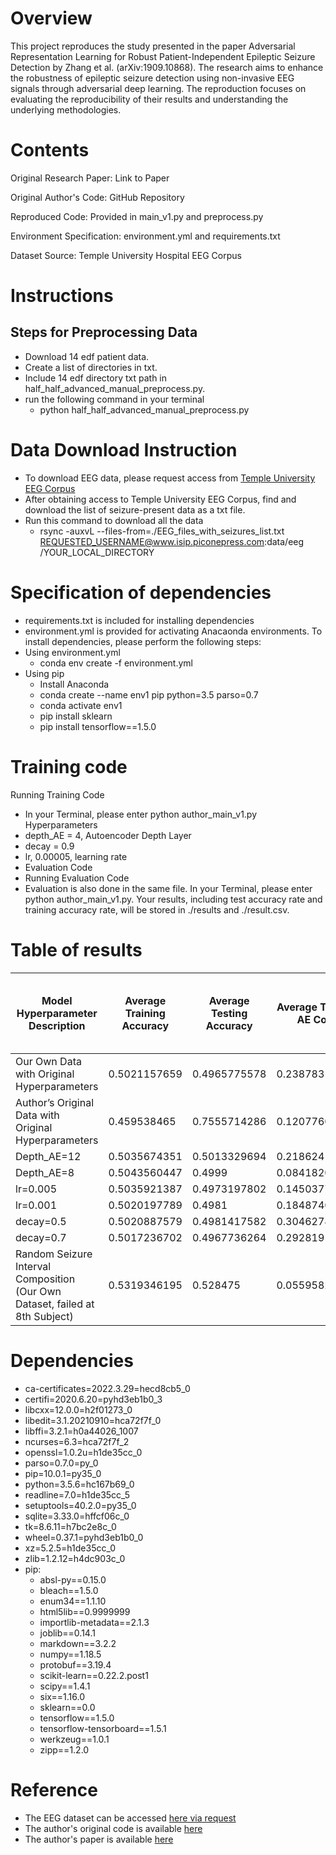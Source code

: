 # Overview

This project reproduces the study presented in the paper Adversarial Representation Learning for Robust Patient-Independent Epileptic Seizure Detection by Zhang et al. (arXiv:1909.10868). The research aims to enhance the robustness of epileptic seizure detection using non-invasive EEG signals through adversarial deep learning. The reproduction focuses on evaluating the reproducibility of their results and understanding the underlying methodologies.
  
# Contents

Original Research Paper: Link to Paper

Original Author's Code: GitHub Repository

Reproduced Code: Provided in main_v1.py and preprocess.py

Environment Specification: environment.yml and requirements.txt

Dataset Source: Temple University Hospital EEG Corpus

# Instructions
## Steps for Preprocessing Data

- Download 14 edf patient data.
- Create a list of directories in txt.
- Include 14 edf directory txt path in half_half_advanced_manual_preprocess.py.
- run the following command in your terminal
  - python half_half_advanced_manual_preprocess.py

# Data Download Instruction

- To download EEG data, please request access from [Temple University EEG Corpus](https://isip.piconepress.com/projects/tuh_eeg/html/downloads.shtml)
- After obtaining access to Temple University EEG Corpus, find and download the list of seizure-present data as a txt file.
- Run this command to download all the data
  - rsync -auxvL --files-from=./EEG_files_with_seizures_list.txt REQUESTED_USERNAME@www.isip.piconepress.com:data/eeg /YOUR_LOCAL_DIRECTORY 

# Specification of dependencies

- requirements.txt is included for installing dependencies
- environment.yml is provided for activating Anacaonda environments.
  To install dependencies, please perform the following steps:
- Using environment.yml
  - conda env create -f environment.yml
- Using pip
  - Install Anaconda
  - conda create --name env1 pip python=3.5 parso=0.7
  - conda activate env1
  - pip install sklearn
  - pip install tensorflow==1.5.0

# Training code
   Running Training Code

- In your Terminal, please enter python author_main_v1.py
  Hyperparameters
- depth_AE = 4, Autoencoder Depth Layer
- decay = 0.9
- lr, 0.00005, learning rate
- Evaluation Code
- Running Evaluation Code
- Evaluation is also done in the same file. In your Terminal, please enter python author_main_v1.py. Your results, including test accuracy rate and training accuracy rate, will be stored in ./results and ./result.csv.

# Table of results
   | Model Hyperparameter Description | Average Training Accuracy | Average Testing Accuracy | Average Testing AE Cost | Average Diagnosis Model Testing Cross Entropy | Total Training Cost | Training AE Cost | Person Detection Cross Entropy | Diagnosis Model Cross Entropy |
   |------------------------------------------------------------------------------|---------------------------|--------------------------|--------------------------|------------------------------------------------|---------------------|------------------|--------------------------------|--------------------------------|
   | Our Own Data with Original Hyperparameters | 0.5021157659 | 0.4965775578 | 0.2387831375 | 6.972470323 | 12.84448104 | 0.2408124713 | 6.951138047 | 2.565816404 |
   | Author’s Original Data with Original Hyperparameters | 0.459538465 | 0.7555714286 | 0.1207760636 | 5.534599529 | 6.9780918 | 0.1218919836 | 3.535303864 | 1.008313099 |
   | Depth_AE=12 | 0.5035674351 | 0.5013329694 | 0.2186241782 | 6.955525744 | 12.86205288 | 0.2181938311 | 6.941493441 | 2.578973174 |
   | Depth_AE=8 | 0.5043560447 | 0.4999 | 0.08418201223 | 6.977689026 | 10.82755782 | 0.08414575561 | 6.89504804 | 1.618578494 |
   | lr=0.005 | 0.5035921387 | 0.4973197802 | 0.1450377634 | 7.003598636 | 11.69126362 | 0.1441404073 | 6.938183412 | 1.929839263 |
   | lr=0.001 | 0.5020197789 | 0.4981 | 0.1848740608 | 6.953791737 | 12.73147571 | 0.1859549816 | 6.932600124 | 2.524739234 |
   | decay=0.5 | 0.5020887579 | 0.4981417582 | 0.3046278579 | 6.981926914 | 12.9451114 | 0.3034750085 | 6.958628536 | 2.59563433 |
   | decay=0.7 | 0.5017236702 | 0.4967736264 | 0.2928191495 | 6.96737065 | 12.89364802 | 0.2910375515 | 6.942397582 | 2.580484584 |
   | Random Seizure Interval Composition (Our Own Dataset, failed at 8th Subject) | 0.5319346195 | 0.528475 | 0.0559582993 | 11.4685816 | 4.93997344 | 0.07415821718 | 3.285945508 | 0.1159703172 |

# Dependencies

- ca-certificates=2022.3.29=hecd8cb5_0
- certifi=2020.6.20=pyhd3eb1b0_3
- libcxx=12.0.0=h2f01273_0
- libedit=3.1.20210910=hca72f7f_0
- libffi=3.2.1=h0a44026_1007
- ncurses=6.3=hca72f7f_2
- openssl=1.0.2u=h1de35cc_0
- parso=0.7.0=py_0
- pip=10.0.1=py35_0
- python=3.5.6=hc167b69_0
- readline=7.0=h1de35cc_5
- setuptools=40.2.0=py35_0
- sqlite=3.33.0=hffcf06c_0
- tk=8.6.11=h7bc2e8c_0
- wheel=0.37.1=pyhd3eb1b0_0
- xz=5.2.5=h1de35cc_0
- zlib=1.2.12=h4dc903c_0
- pip:
  - absl-py==0.15.0
  - bleach==1.5.0
  - enum34==1.1.10
  - html5lib==0.9999999
  - importlib-metadata==2.1.3
  - joblib==0.14.1
  - markdown==3.2.2
  - numpy==1.18.5
  - protobuf==3.19.4
  - scikit-learn==0.22.2.post1
  - scipy==1.4.1
  - six==1.16.0
  - sklearn==0.0
  - tensorflow==1.5.0
  - tensorflow-tensorboard==1.5.1
  - werkzeug==1.0.1
  - zipp==1.2.0

# Reference

- The EEG dataset can be accessed [here via request](https://isip.piconepress.com/projects/tuh_eeg/html/downloads.shtml)
- The author's original code is available [here](https://github.com/xiangzhang1015/adversarial_seizure_detection)
- The author's paper is available [here](https://arxiv.org/abs/1909.10868)
